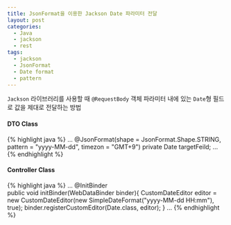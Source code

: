 ```yaml
---
title: JsonFormat을 이용한 Jackson Date 파라미터 전달
layout: post
categories:
  - Java
  - jackson
  - rest
tags:
  - jackson
  - JsonFormat
  - Date format
  - pattern
---
```


`Jackson` 라이브러리를 사용할 때 `@RequestBody` 객체 파라미터  내에 있는 `Date`형 필드로 값을 제대로 전달하는 방법

#### DTO Class 

{% highlight java %}
<build> 
...
	@JsonFormat(shape = JsonFormat.Shape.STRING, pattern = "yyyy-MM-dd", timezon = "GMT+9")
	private Date targetFeild;
...
{% endhighlight %} 


#### Controller Class 

{% highlight java %}
<build> 
...
    @InitBinder    
    public void initBinder(WebDataBinder binder){
    	CustomDateEditor editor = new CustomDateEditor(new SimpleDateFormat("yyyy-MM-dd HH:mm"), true);
        binder.registerCustomEditor(Date.class, editor);
    }
...
{% endhighlight %} 